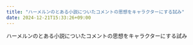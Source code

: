 ```yaml
---
title: "ハーメルンのとある小説についたコメントの思想をキャラクターにする試み"
date: 2024-12-21T15:33:26+09:00
---
```

ハーメルンのとある小説についたコメントの思想をキャラクターにする試み
